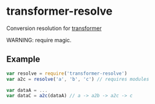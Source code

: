 # transformer-resolve

Conversion resolution for [transformer](http://github.com/jbenet/transformer)

WARNING: require magic.

## Example

```js
var resolve = require('transformer-resolve')
var a2c = resolve('a', 'b', 'c') // requires modules

var dataA = ...
var dataC = a2c(dataA) // a -> a2b -> a2c -> c
```
